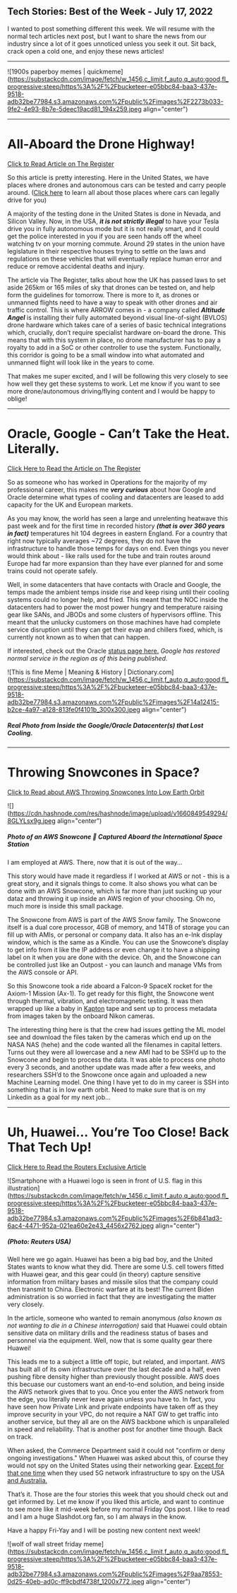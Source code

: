 ## Tech Stories: Best of the Week - July 17, 2022

I wanted to post something different this week. We will resume with the normal tech articles next post, but I want to share the news from our industry since a lot of it goes unnoticed unless you seek it out. Sit back, crack open a cold one, and enjoy these news articles!

* * *

![1900s paperboy memes | quickmeme](https://substackcdn.com/image/fetch/w_1456,c_limit,f_auto,q_auto:good,fl_progressive:steep/https%3A%2F%2Fbucketeer-e05bbc84-baa3-437e-9518-adb32be77984.s3.amazonaws.com%2Fpublic%2Fimages%2F2273b033-9fe2-4e93-8b7e-5deec19acd81_194x259.jpeg  align="center")

* * *

All-Aboard the Drone Highway!
=============================

[Click to Read Article on The Register](https://www.theregister.com/2022/07/21/265km_drone_superhighway_to_launch)

So this article is pretty interesting. Here in the United States, we have places where drones and autonomous cars can be tested and carry people around. ([Click here](https://www.carsthatdrivethemselves.com/self-driving-car-test-cities/) to learn all about those places where cars can legally drive for you)

A majority of the testing done in the United States is done in Nevada, and Silicon Valley. Now, in the USA, _**it is not strictly illegal**_ to have your Tesla drive you in fully autonomous mode but it is not really smart, and it could get the police interested in you if you are seen hands off the wheel watching tv on your morning commute. Around 29 states in the union have legislature in their respective houses trying to settle on the laws and regulations on these vehicles that will eventually replace human error and reduce or remove accidental deaths and injury.

The article via The Register, talks about how the UK has passed laws to set aside 265km or 165 miles of sky that drones can be tested on, and help form the guidelines for tomorrow. There is more to it, as drones or unmanned flights need to have a way to speak with other drones and air traffic control. This is where ARROW comes in - a company called _**Altitude Angel**_ is installing their fully automated beyond visual line-of-sight (BVLOS) drone hardware which takes care of a series of basic technical integrations which, crucially, don’t require specialist hardware on-board the drone. This means that with this system in place, no drone manufacturer has to pay a royalty to add in a SoC or other controller to use the system. Functionally, this corridor is going to be a small window into what automated and unmanned flight will look like in the years to come.

That makes me super excited, and I will be following this very closely to see how well they get these systems to work. Let me know if you want to see more drone/autonomous driving/flying content and I would be happy to oblige!

* * *

Oracle, Google - Can’t Take the Heat. Literally.
================================================

[Click Here to Read the Article on The Register](https://www.theregister.com/2022/07/19/google_oracle_cloud/)

So as someone who has worked in Operations for the majority of my professional career, this makes me _**very curious**_ about how Google and Oracle determine what types of cooling and datacenters are leased to add capacity for the UK and European markets.

As you may know, the world has seen a large and unrelenting heatwave this past week and for the first time in recorded history _**(that is over 360 years in fact)**_ temperatures hit 104 degrees in eastern England. For a country that right now typically averages ~72 degrees, they do not have the infrastructure to handle those temps for days on end. Even things you never would think about - like rails used for the tube and train routes around Europe had far more expansion than they have ever planned for and some trains could not operate safely.

Well, in some datacenters that have contacts with Oracle and Google, the temps made the ambient temps inside rise and keep rising until their cooling systems could no longer help, and fried. This meant that the NOC inside the datacenters had to power the most power hungry and temperature raising gear like SANs, and JBODs and some clusters of hypervisors offline. This meant that the unlucky customers on those machines have had complete service disruption until they can get their evap and chillers fixed, which, is currently not known as to when that can happen.

If interested, check out the Oracle [status page here.](https://ocistatus.oraclecloud.com/#/incidents/ocid1.oraclecloudincident.oc1.phx.amaaaaaavwew44aa7zoskanlspjh4ll6wxhwxrbkbed4d4cnupxexzqzvlyq) _Google has restored normal service in the region as of this being published._

![This is fine Meme | Meaning & History | Dictionary.com](https://substackcdn.com/image/fetch/w_1456,c_limit,f_auto,q_auto:good,fl_progressive:steep/https%3A%2F%2Fbucketeer-e05bbc84-baa3-437e-9518-adb32be77984.s3.amazonaws.com%2Fpublic%2Fimages%2F14a12415-b2ce-4a97-a128-813fe0f4101b_300x300.jpeg align="center")


##### _**Real Photo from Inside the Google/Oracle Datacenter(s) that Lost Cooling.**_

* * *

Throwing Snowcones in Space?
============================

[Click to Read about AWS Throwing Snowcones Into Low Earth Orbit](https://aws.amazon.com/blogs/aws/how-we-sent-an-aws-snowcone-into-orbit/)

![](https://cdn.hashnode.com/res/hashnode/image/upload/v1660849549294/8GLYLsx9g.jpeg align="center")


##### _**Photo of an AWS Snowcone 🍧 Captured Aboard the International Space Station**_

I am employed at AWS. There, now that it is out of the way…

This story would have made it regardless if I worked at AWS or not - this is a great story, and it signals things to come. It also shows you what can be done with an AWS Snowcone, which is far more than just sucking up your dataz and throwing it up inside an AWS region of your choosing. Oh no, much more is inside this small package.

The Snowcone from AWS is part of the AWS Snow family. The Snowcone itself is a dual core processor, 4GB of memory, and 14TB of storage you can fill up with AMIs, or personal or company data. It also has an e-Ink display window, which is the same as a Kindle. You can use the Snowcone’s display to get info from it like the IP address or even change it to have a shipping label on it when you are done with the device. Oh, and the Snowcone can be controlled just like an Outpost - you can launch and manage VMs from the AWS console or API.

So this Snowcone took a ride aboard a Falcon-9 SpaceX rocket for the Axiom-1 Mission (Ax-1). To get ready for this flight, the Snowcone went through thermal, vibration, and electromagnetic testing. It was then wrapped up like a baby in [Kapton](https://en.wikipedia.org/wiki/Kapton) tape and sent up to process metadata from images taken by the onboard Nikon cameras.

The interesting thing here is that the crew had issues getting the ML model see and download the files taken by the cameras which end up on the NASA NAS (hehe) and the code wanted all the filenames in capital letters. Turns out they were all lowercase and a new AMI had to be SSH’d up to the Snowcone and begin to process the data. It was able to process one photo every 3 seconds, and another update was made after a few weeks, and researchers SSH’d to the Snowcone once again and uploaded a new Machine Learning model. One thing I have yet to do in my career is SSH into something that is in low earth orbit. Need to make sure that is on my Linkedin as a goal for my next job…

* * *

Uh, Huawei… You’re Too Close! Back That Tech Up!
================================================

[Click Here to Read the Routers Exclusive Article](https://www.reuters.com/world/us/exclusive-us-probes-chinas-huawei-over-equipment-near-missile-silos-2022-07-21/)


![Smartphone with a Huawei logo is seen in front of U.S. flag in this illustration](https://substackcdn.com/image/fetch/w_1456,c_limit,f_auto,q_auto:good,fl_progressive:steep/https%3A%2F%2Fbucketeer-e05bbc84-baa3-437e-9518-adb32be77984.s3.amazonaws.com%2Fpublic%2Fimages%2F6b841ad3-6ac4-4471-952a-021ea60e2e43_4456x2762.jpeg align="center")


##### _**(Photo: Reuters USA)**_

Well here we go again. Huawei has been a big bad boy, and the United States wants to know what they did. There are some U.S. cell towers fitted with Huawei gear, and this gear could (in theory) capture sensitive information from military bases and missile silos that the company could then transmit to China. Electronic warfare at its best! The current Biden administration is so worried in fact that they are investigating the matter very closely.

In the article, someone who wanted to remain anonymous _(also known as not wanting to die in a Chinese interrogation)_ said that Huawei could obtain sensitive data on military drills and the readiness status of bases and personnel via the equipment. Well, now that is some quality gear there Huawei!

This leads me to a subject a little off topic, but related, and important. AWS has built all of its own infrastructure over the last decade and a half, even pushing fibre density higher than previously thought possible. AWS does this becuase our customers want an end-to-end solution, and being inside the AWS network gives that to you. Once you enter the AWS network from the edge, you literally never leave again unless you have to. In fact, you have seen how Private Link and private endpoints have taken off as they improve security in your VPC, do not require a NAT GW to get traffic into another service, but they all are on the AWS backbone which is unparalleled in speed and reliability. That is another post for another time though. Back on track.

When asked, the Commerce Department said it could not "confirm or deny ongoing investigations." When Huawei was asked about this, of course they would not spy on the United States using their networking gear. [Except for that one time](https://www.wired.com/story/huawei-backdoors-us-crypto-ag/) when they used 5G network infrastructure to spy on the USA [and Australia.](https://www.bloomberg.com/news/articles/2021-12-16/chinese-spies-accused-of-using-huawei-in-secret-australian-telecom-hack)

That’s it. Those are the four stories this week that you should check out and get informed by. Let me know if you liked this article, and want to continue to see more like it mid-week before my normal Friday Ops post. I like to read and I am a huge Slashdot.org fan, so I am always in the know.

Have a happy Fri-Yay and I will be posting new content next week!

![wolf of wall street friday meme](https://substackcdn.com/image/fetch/w_1456,c_limit,f_auto,q_auto:good,fl_progressive:steep/https%3A%2F%2Fbucketeer-e05bbc84-baa3-437e-9518-adb32be77984.s3.amazonaws.com%2Fpublic%2Fimages%2F9aa78553-0d25-40eb-ad0c-ff9cbdf4738f_1200x772.jpeg align="center")